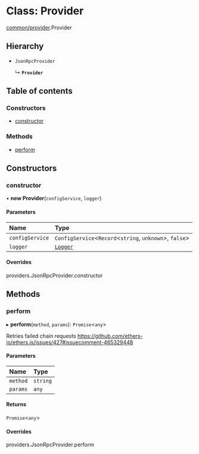 # Class: Provider

[common/provider](../modules/common_provider.md).Provider

## Hierarchy

- `JsonRpcProvider`

  ↳ **`Provider`**

## Table of contents

### Constructors

- [constructor](common_provider.Provider.md#constructor)

### Methods

- [perform](common_provider.Provider.md#perform)

## Constructors

### constructor

• **new Provider**(`configService`, `logger`)

#### Parameters

| Name | Type |
| :------ | :------ |
| `configService` | `ConfigService`<`Record`<`string`, `unknown`\>, ``false``\> |
| `logger` | [`Logger`](modules_logger_logger_service.Logger.md) |

#### Overrides

providers.JsonRpcProvider.constructor

## Methods

### perform

▸ **perform**(`method`, `params`): `Promise`<`any`\>

Retries failed chain requests https://github.com/ethers-io/ethers.js/issues/427#issuecomment-465329448

#### Parameters

| Name | Type |
| :------ | :------ |
| `method` | `string` |
| `params` | `any` |

#### Returns

`Promise`<`any`\>

#### Overrides

providers.JsonRpcProvider.perform
